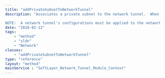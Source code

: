 ```yaml
---
title: "addPrivateSubnetToNetworkTunnel"
description: "Associates a private subnet to the network tunnel.  When a private subnet is associated, the network tunnel will allow the customer (remote) network to access the private subnet. 

NOTE:  A network tunnel's configurations must be applied to the network device in order for the association described above to take effect. "
date: "2018-02-12"
tags:
    - "method"
    - "sldn"
    - "Network"
classes:
    - "addPrivateSubnetToNetworkTunnel"
type: "reference"
layout: "method"
mainService : "SoftLayer_Network_Tunnel_Module_Context"
---
```

